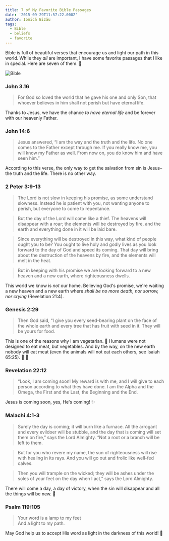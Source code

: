```yaml
---
title: 7 of My Favorite Bible Passages
date: '2015-09-29T11:57:22.000Z'
author: Ionică Bizău
tags:
  - Bible
  - beliefs
  - favorite
---
```

Bible is full of beautiful verses that encourage us and light our path in this world. While they *all* are important, I have some favorite passages that I like in special. Here are seven of them. :dizzy:

![Bible](https://i.imgur.com/azJ7KGA.jpg)

### John 3.16
> For God so loved the world that he gave his one and only Son, that whoever believes in him shall not perish but have eternal life.

Thanks to Jesus, we have the chance *to have eternal life* and be forever with our heavenly Father.

### John 14:6

> Jesus answered, “I am the way and the truth and the life. No one comes to the Father except through me. If you really know me, you will know my Father as well. From now on, you do know him and have seen him.”

According to this verse, the only way to get the salvation from sin is Jesus–the truth and the life. There is no other way.

### 2 Peter 3:9-13
> The Lord is not slow in keeping his promise, as some understand slowness. Instead he is patient with you, not wanting anyone to perish, but everyone to come to repentance.

> But the day of the Lord will come like a thief. The heavens will disappear with a roar; the elements will be destroyed by fire, and the earth and everything done in it will be laid bare.

> Since everything will be destroyed in this way, what kind of people ought you to be? You ought to live holy and godly lives as you look forward to the day of God and speed its coming. That day will bring about the destruction of the heavens by fire, and the elements will melt in the heat.

> But in keeping with his promise we are looking forward to a new heaven and a new earth, where righteousness dwells.

This world we know is *not* our home. Believing God's promise, we're waiting a new heaven and a new earth where *shall be no more death, nor sorrow, nor crying* (Revelation 21:4).

### Genesis 2:29

> Then God said, “I give you every seed-bearing plant on the face of the whole earth and every tree that has fruit with seed in it. They will be yours for food.

This is one of the reasons why I am vegetarian. :green_apple: Humans were not designed to eat meat, but vegetables. And by the way, on the new earth nobody will eat meat (even the animals will not eat each others, see Isaiah 65:25). :leaves: :grapes:

### Revelation 22:12

 > “Look, I am coming soon! My reward is with me, and I will give to each person according to what they have done. I am the Alpha and the Omega, the First and the Last, the Beginning and the End.

Jesus is coming soon, yes, He's coming! :sparkles:

### Malachi 4:1-3

> Surely the day is coming; it will burn like a furnace. All the arrogant and every evildoer will be stubble, and the day that is coming will set them on fire,” says the Lord Almighty. “Not a root or a branch will be left to them.

> But for you who revere my name, the sun of righteousness will rise with healing in its rays. And you will go out and frolic like well-fed calves.

> Then you will trample on the wicked; they will be ashes under the soles of your feet on the day when I act,” says the Lord Almighty.

There will come a day, a day of victory, when the sin will disappear and all the things will be new. :high_brightness:

### Psalm 119:105

> Your word is a lamp to my feet<br>
> And a light to my path.

May God help us to accept His word as light in the darkness of this world! :flashlight:
